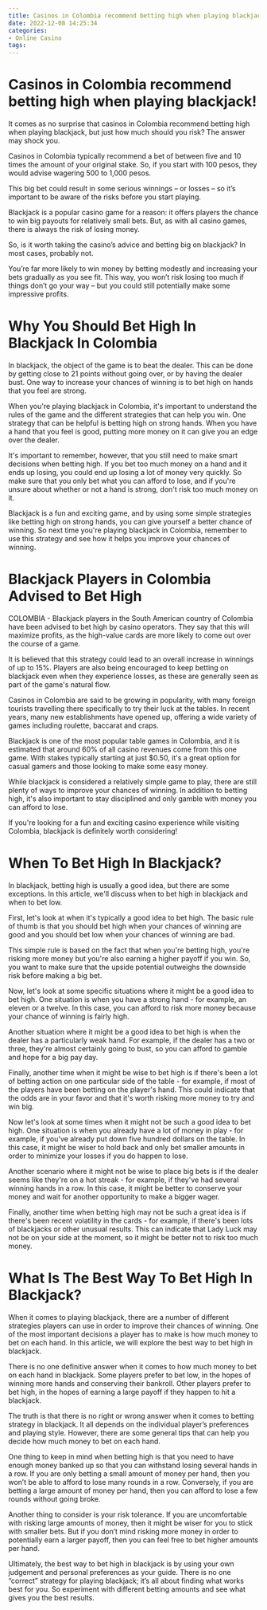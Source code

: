 ```yaml
---
title: Casinos in Colombia recommend betting high when playing blackjack!
date: 2022-12-08 14:25:34
categories:
- Online Casino
tags:
---
```



#  Casinos in Colombia recommend betting high when playing blackjack!

It comes as no surprise that casinos in Colombia recommend betting high when playing blackjack, but just how much should you risk? The answer may shock you.

Casinos in Colombia typically recommend a bet of between five and 10 times the amount of your original stake. So, if you start with 100 pesos, they would advise wagering 500 to 1,000 pesos.

This big bet could result in some serious winnings – or losses – so it’s important to be aware of the risks before you start playing.

 Blackjack is a popular casino game for a reason: it offers players the chance to win big payouts for relatively small bets. But, as with all casino games, there is always the risk of losing money.

So, is it worth taking the casino’s advice and betting big on blackjack? In most cases, probably not.

You’re far more likely to win money by betting modestly and increasing your bets gradually as you see fit. This way, you won’t risk losing too much if things don’t go your way – but you could still potentially make some impressive profits.

#  Why You Should Bet High In Blackjack In Colombia

In blackjack, the object of the game is to beat the dealer. This can be done by getting close to 21 points without going over, or by having the dealer bust. One way to increase your chances of winning is to bet high on hands that you feel are strong.

When you're playing blackjack in Colombia, it's important to understand the rules of the game and the different strategies that can help you win. One strategy that can be helpful is betting high on strong hands. When you have a hand that you feel is good, putting more money on it can give you an edge over the dealer.

It's important to remember, however, that you still need to make smart decisions when betting high. If you bet too much money on a hand and it ends up losing, you could end up losing a lot of money very quickly. So make sure that you only bet what you can afford to lose, and if you're unsure about whether or not a hand is strong, don't risk too much money on it.

Blackjack is a fun and exciting game, and by using some simple strategies like betting high on strong hands, you can give yourself a better chance of winning. So next time you're playing blackjack in Colombia, remember to use this strategy and see how it helps you improve your chances of winning.

#  Blackjack Players in Colombia Advised to Bet High

COLOMBIA - Blackjack players in the South American country of Colombia have been advised to bet high by casino operators. They say that this will maximize profits, as the high-value cards are more likely to come out over the course of a game.

It is believed that this strategy could lead to an overall increase in winnings of up to 15%. Players are also being encouraged to keep betting on blackjack even when they experience losses, as these are generally seen as part of the game's natural flow.

Casinos in Colombia are said to be growing in popularity, with many foreign tourists travelling there specifically to try their luck at the tables. In recent years, many new establishments have opened up, offering a wide variety of games including roulette, baccarat and craps.

Blackjack is one of the most popular table games in Colombia, and it is estimated that around 60% of all casino revenues come from this one game. With stakes typically starting at just $0.50, it's a great option for casual gamers and those looking to make some easy money.

While blackjack is considered a relatively simple game to play, there are still plenty of ways to improve your chances of winning. In addition to betting high, it's also important to stay disciplined and only gamble with money you can afford to lose.

If you're looking for a fun and exciting casino experience while visiting Colombia, blackjack is definitely worth considering!

#  When To Bet High In Blackjack?

In blackjack, betting high is usually a good idea, but there are some exceptions. In this article, we'll discuss when to bet high in blackjack and when to bet low.

First, let's look at when it's typically a good idea to bet high. The basic rule of thumb is that you should bet high when your chances of winning are good and you should bet low when your chances of winning are bad.

This simple rule is based on the fact that when you're betting high, you're risking more money but you're also earning a higher payoff if you win. So, you want to make sure that the upside potential outweighs the downside risk before making a big bet.

Now, let's look at some specific situations where it might be a good idea to bet high. One situation is when you have a strong hand - for example, an eleven or a twelve. In this case, you can afford to risk more money because your chance of winning is fairly high.

Another situation where it might be a good idea to bet high is when the dealer has a particularly weak hand. For example, if the dealer has a two or three, they're almost certainly going to bust, so you can afford to gamble and hope for a big pay day.

Finally, another time when it might be wise to bet high is if there's been a lot of betting action on one particular side of the table - for example, if most of the players have been betting on the player's hand. This could indicate that the odds are in your favor and that it's worth risking more money to try and win big.

Now let's look at some times when it might not be such a good idea to bet high. One situation is when you already have a lot of money in play - for example, if you've already put down five hundred dollars on the table. In this case, it might be wiser to hold back and only bet smaller amounts in order to minimize your losses if you do happen to lose.

Another scenario where it might not be wise to place big bets is if the dealer seems like they're on a hot streak - for example, if they've had several winning hands in a row. In this case, it might be better to conserve your money and wait for another opportunity to make a bigger wager.

Finally, another time when betting high may not be such a great idea is if there's been recent volatility in the cards - for example, if there's been lots of blackjacks or other unusual results. This can indicate that Lady Luck may not be on your side at the moment, so it might be better not to risk too much money.

#  What Is The Best Way To Bet High In Blackjack?

When it comes to playing blackjack, there are a number of different strategies players can use in order to improve their chances of winning. One of the most important decisions a player has to make is how much money to bet on each hand. In this article, we will explore the best way to bet high in blackjack.

There is no one definitive answer when it comes to how much money to bet on each hand in blackjack. Some players prefer to bet low, in the hopes of winning more hands and conserving their bankroll. Other players prefer to bet high, in the hopes of earning a large payoff if they happen to hit a blackjack.

The truth is that there is no right or wrong answer when it comes to betting strategy in blackjack. It all depends on the individual player’s preferences and playing style. However, there are some general tips that can help you decide how much money to bet on each hand.

One thing to keep in mind when betting high is that you need to have enough money banked up so that you can withstand losing several hands in a row. If you are only betting a small amount of money per hand, then you won’t be able to afford to lose many rounds in a row. Conversely, if you are betting a large amount of money per hand, then you can afford to lose a few rounds without going broke.

Another thing to consider is your risk tolerance. If you are uncomfortable with risking large amounts of money, then it might be wiser for you to stick with smaller bets. But if you don’t mind risking more money in order to potentially earn a larger payoff, then you can feel free to bet higher amounts per hand.

Ultimately, the best way to bet high in blackjack is by using your own judgement and personal preferences as your guide. There is no one “correct” strategy for playing blackjack; it’s all about finding what works best for you. So experiment with different betting amounts and see what gives you the best results.